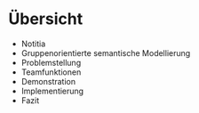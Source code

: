 # Übersicht

<v-clicks>

-   Notitia
-   Gruppenorientierte semantische Modellierung
-   Problemstellung
-   Teamfunktionen
-   Demonstration
-   Implementierung
-   Fazit

</v-clicks>
